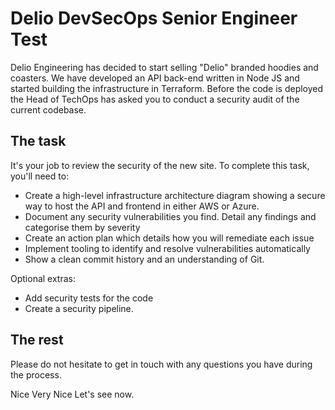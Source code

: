 # Delio DevSecOps Senior Engineer Test

Delio Engineering has decided to start selling "Delio" branded hoodies and coasters. We have developed an API back-end written in Node JS and started building the infrastructure in Terraform. Before the code is deployed the Head of TechOps has asked you to conduct a security audit of the current codebase.
## The task

It's your job to review the security of the new site. To complete this task, you'll need to:

* Create a high-level infrastructure architecture diagram showing a secure way to host the API and frontend in either AWS or Azure.
* Document any security vulnerabilities you find. Detail any findings and categorise them by severity 
* Create an action plan which details how you will remediate each issue
* Implement tooling to identify and resolve vulnerabilities automatically
* Show a clean commit history and an understanding of Git.

Optional extras:

* Add security tests for the code
* Create a security pipeline.

## The rest

Please do not hesitate to get in touch with any questions you have during the process.

Nice
Very Nice
Let's see now.
